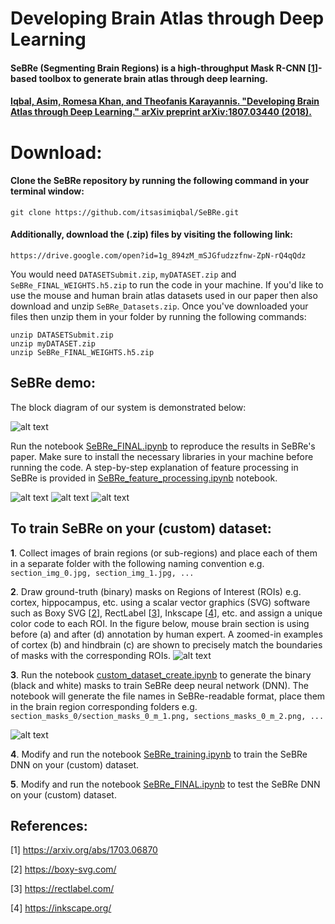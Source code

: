 

# Developing Brain Atlas through Deep Learning
#### SeBRe (Segmenting Brain Regions) is a high-throughput Mask R-CNN [[1](https://arxiv.org/abs/1703.06870)]-based toolbox to generate brain atlas through deep learning.

#### [Iqbal, Asim, Romesa Khan, and Theofanis Karayannis. "Developing Brain Atlas through Deep Learning." arXiv preprint arXiv:1807.03440 (2018).](https://arxiv.org/abs/1807.03440)

# Download:
#### Clone the SeBRe repository by running the following command in your terminal window:
```
git clone https://github.com/itsasimiqbal/SeBRe.git
```
#### Additionally, download the (.zip) files by visiting the following link:
```
https://drive.google.com/open?id=1g_894zM_mSJGfudzzfnw-ZpN-rQ4qQdz
```
You would need ```DATASETSubmit.zip```, ```myDATASET.zip``` and ```SeBRe_FINAL_WEIGHTS.h5.zip``` to run the code in your machine. If you'd like to use the mouse and human brain atlas datasets used in our paper then also download and unzip ```SeBRe_Datasets.zip```. Once you've downloaded your files then unzip them in your folder by running the following commands:

```
unzip DATASETSubmit.zip
unzip myDATASET.zip
unzip SeBRe_FINAL_WEIGHTS.h5.zip
```
## SeBRe demo:
The block diagram of our system is demonstrated below:

![alt text](https://github.com/itsasimiqbal/SeBRe/blob/master/SeBRe_block_diagram.png)

Run the notebook [SeBRe_FINAL.ipynb](https://github.com/itsasimiqbal/SeBRe/blob/master/SeBRe_FINAL.ipynb) to reproduce the results in SeBRe's paper. Make sure to install the necessary libraries in your machine before running the code. A step-by-step explanation of feature processing in SeBRe is provided in [SeBRe_feature_processing.ipynb](https://github.com/itsasimiqbal/SeBRe/blob/master/SeBRe_feature_processing.ipynb) notebook.

![alt text](https://github.com/itsasimiqbal/SeBRe/blob/master/FP_SeBRe.png)
![alt text](https://github.com/itsasimiqbal/SeBRe/blob/master/FP_SeBRe_1.png)
![alt text](https://github.com/itsasimiqbal/SeBRe/blob/master/FP_SeBRe_2.png)

## To train SeBRe on your (custom) dataset:

__1__. Collect images of brain regions (or sub-regions) and place each of them in a separate folder with the following naming convention e.g. ```section_img_0.jpg, section_img_1.jpg, ...```

__2__. Draw ground-truth (binary) masks on Regions of Interest (ROIs) e.g. cortex, hippocampus, etc. using a scalar vector graphics (SVG) software such as Boxy SVG [[2](https://boxy-svg.com/)], RectLabel [[3](https://rectlabel.com/)], Inkscape [[4](https://inkscape.org/)], etc. and assign a unique color code to each ROI. In the figure below, mouse brain section is using before (a) and after (d) annotation by human expert. A zoomed-in examples of cortex (b) and hindbrain (c) are shown to precisely match the boundaries of masks with the corresponding ROIs. 
![alt text](https://github.com/itsasimiqbal/SeBRe/blob/master/Supp_figure_1.png)

__3__. Run the notebook [custom_dataset_create.ipynb](https://github.com/itsasimiqbal/SeBRe/blob/master/custom_dataset_create.ipynb) to generate the binary (black and white) masks to train SeBRe deep neural network (DNN). The notebook will generate the file names in SeBRe-readable format, place them in the brain region corresponding folders e.g. ```section_masks_0/section_masks_0_m_1.png, sections_masks_0_m_2.png, ...```

![alt text](https://github.com/itsasimiqbal/SeBRe/blob/master/SeBRe_Masks.png)

__4__. Modify and run the notebook [SeBRe_training.ipynb](https://github.com/itsasimiqbal/SeBRe/blob/master/SeBRe_training.ipynb) to train the SeBRe DNN on your (custom) dataset.

__5__. Modify and run the notebook [SeBRe_FINAL.ipynb](https://github.com/itsasimiqbal/SeBRe/blob/master/SeBRe_FINAL.ipynb) to test the SeBRe DNN on your (custom) dataset.

## References:

[1] https://arxiv.org/abs/1703.06870

[2] https://boxy-svg.com/

[3] https://rectlabel.com/

[4] https://inkscape.org/
